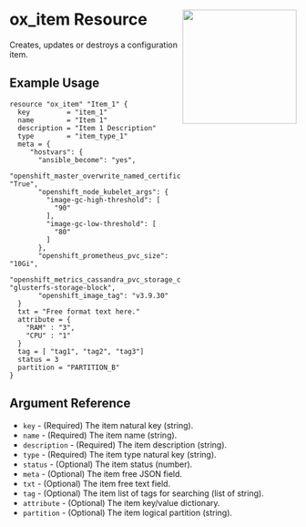 # ox_item Resource <img src="../../docs/pics/ox.png" width="200" height="200" align="right">

Creates, updates or destroys a configuration item.

## Example Usage

```hcl
resource "ox_item" "Item_1" {
  key         = "item_1"
  name        = "Item 1"
  description = "Item 1 Description"
  type        = "item_type_1"
  meta = {
     "hostvars": {
       "ansible_become": "yes",
       "openshift_master_overwrite_named_certificates": "True",
       "openshift_node_kubelet_args": {
         "image-gc-high-threshold": [
           "90"
         ],
         "image-gc-low-threshold": [
           "80"
         ]
       },
       "openshift_prometheus_pvc_size": "10Gi",
       "openshift_metrics_cassandra_pvc_storage_class_name": "glusterfs-storage-block",
       "openshift_image_tag": "v3.9.30"
  }
  txt = "Free format text here."
  attribute = {
    "RAM" : "3",
    "CPU" : "1"
  }
  tag = [ "tag1", "tag2", "tag3"]
  status = 3
  partition = "PARTITION_B"
}
```

## Argument Reference

* `key` - (Required) The item natural key (string).
* `name` - (Required) The item name (string).
* `description` - (Required) The item description (string).
* `type` - (Required) The item type natural key (string).
* `status` - (Optional) The item status (number).
* `meta` - (Optional) The item free JSON field.
* `txt` - (Optional) The item free text field.
* `tag` - (Optional) The item list of tags for searching (list of string).
* `attribute` - (Optional) The item key/value dictionary.
* `partition` - (Optional) The item logical partition (string).

<!-- ## Attribute Reference

* `attribute_name` - List attributes that this resource exports. -->

